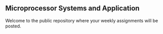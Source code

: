 ## Microprocessor Systems and Application

Welcome to the public repository where your weekly assignments will be posted. 
